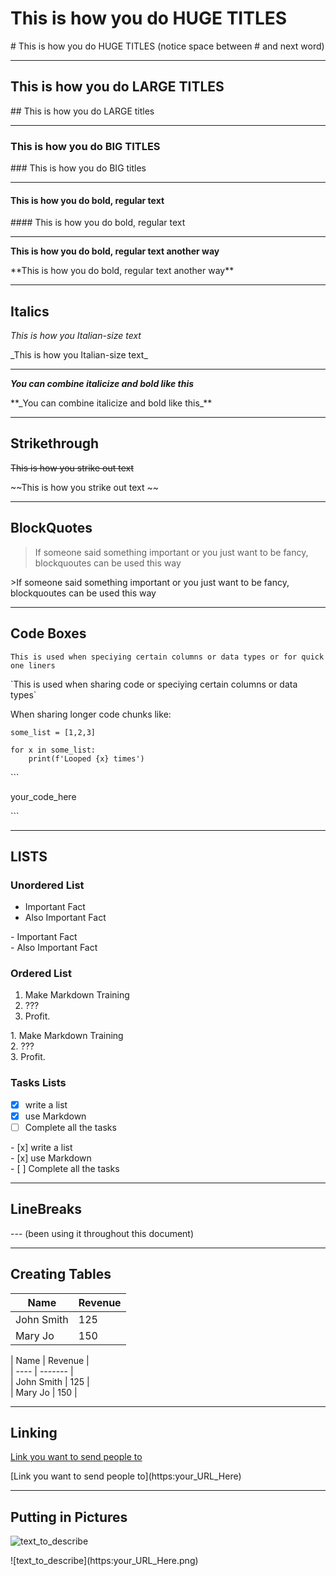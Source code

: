 # This is how you do HUGE TITLES
\# This is how you do HUGE TITLES (notice space between # and next word)

---

## This is how you do LARGE TITLES
\## This is how you do LARGE titles

---

### This is how you do BIG TITLES
\### This is how you do BIG titles

---

#### This is how you do bold, regular text
\#### This is how you do bold, regular text

---    

**This is how you do bold, regular text another way**
    
\*\*This is how you do bold, regular text another way\*\*  

---

## Italics
_This is how you Italian-size text_

\_This is how you Italian-size text\_

---

**_You can combine italicize and bold like this_**

\*\*\_You can combine italicize and bold like this\_\*\*

---

## Strikethrough
~~This is how you strike out text~~

\~\~This is how you strike out text \~\~

---

## BlockQuotes

>If someone said something important or you just want to be fancy, blockquoutes can be used this way

\>If someone said something important or you just want to be fancy, blockquoutes can be used this way

---

## Code Boxes
`This is used when speciying certain columns or data types or for quick one liners`

\`This is used when sharing code or speciying certain columns or data types\`

When sharing longer code chunks like:
```
some_list = [1,2,3]

for x in some_list:
    print(f'Looped {x} times')
```
\`\`\`

your_code_here


\`\`\`

---

## LISTS
### Unordered List
- Important Fact
- Also Important Fact

\- Important Fact<br> <!--: # (for those clicking in the text box The "br" is here to make it look pretty without Markdown. Side note, this is how you comment Markdown. But you probably shouldn't be commenting markdown...)-->
\- Also Important Fact

### Ordered List
1. Make Markdown Training
2. ???
3. Profit.

1\. Make Markdown Training<br>
2\. ???<br>
3\. Profit.<br>

### Tasks Lists
- [x] write a list
- [x]  use Markdown
- [ ] Complete all the tasks 

\- \[x] write a list<br>
\- \[x]  use Markdown<br>
\- \[ ] Complete all the tasks <br>

---

## LineBreaks

\-\-\- (been using it throughout this document)

---

## Creating Tables

| Name | Revenue |
| ---- | ------- |
| John Smith | 125 |
| Mary Jo | 150 |

\| Name \| Revenue \|<br>
\| \-\-\-\- \| \-\-\-\-\-\-\- \|<br>
\| John Smith \| 125 \|<br>
\| Mary Jo \| 150 \|<br>

---

## Linking

[Link you want to send people to](https://www.youtube.com/watch?v=oHg5SJYRHA0)

\[Link you want to send people to](https:your_URL_Here)

---

## Putting in Pictures

![text_to_describe](https://cdn.ramseysolutions.net/media/3_way_universal/main_homepage/images/2015/dr-logo-name.svg)

\!\[text_to_describe](https:your_URL_Here.png)
